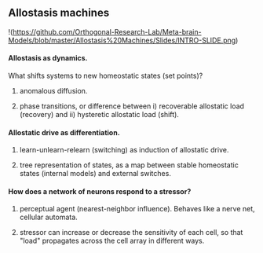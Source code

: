 ## Allostasis machines

!(https://github.com/Orthogonal-Research-Lab/Meta-brain-Models/blob/master/Allostasis%20Machines/Slides/INTRO-SLIDE.png)

#### Allostasis as dynamics.

What shifts systems to new homeostatic states (set points)?

1) anomalous diffusion.

2) phase transitions, or difference between i) recoverable allostatic load (recovery) and ii) hysteretic allostatic load (shift).

#### Allostatic drive as differentiation.

1) learn-unlearn-relearn (switching) as induction of allostatic drive.

2) tree representation of states, as a map between stable homeostatic states (internal models) and external switches.

#### How does a network of neurons respond to a stressor?

1) perceptual agent (nearest-neighbor influence). Behaves like a nerve net, cellular automata.

2) stressor can increase or decrease the sensitivity of each cell, so that "load" propagates across the cell array in different ways.

